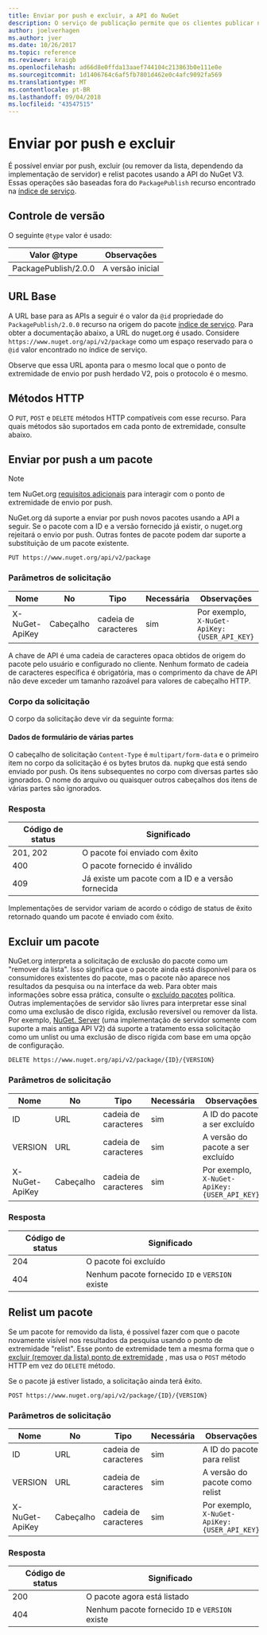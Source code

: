 ```yaml
---
title: Enviar por push e excluir, a API do NuGet
description: O serviço de publicação permite que os clientes publicar novos pacotes e remover da lista ou excluir os pacotes existentes.
author: joelverhagen
ms.author: jver
ms.date: 10/26/2017
ms.topic: reference
ms.reviewer: kraigb
ms.openlocfilehash: ad66d8e0ffda13aaef744104c213863b0e111e0e
ms.sourcegitcommit: 1d1406764c6af5fb7801d462e0c4afc9092fa569
ms.translationtype: MT
ms.contentlocale: pt-BR
ms.lasthandoff: 09/04/2018
ms.locfileid: "43547515"
---
```

# <a name="push-and-delete"></a>Enviar por push e excluir

É possível enviar por push, excluir (ou remover da lista, dependendo da implementação de servidor) e relist pacotes usando a API do NuGet V3. Essas operações são baseadas fora do `PackagePublish` recurso encontrado na [índice de serviço](service-index.md).

## <a name="versioning"></a>Controle de versão

O seguinte `@type` valor é usado:

Valor @type          | Observações
-------------------- | -----
PackagePublish/2.0.0 | A versão inicial

## <a name="base-url"></a>URL Base

A URL base para as APIs a seguir é o valor da `@id` propriedade do `PackagePublish/2.0.0` recurso na origem do pacote [índice de serviço](service-index.md). Para obter a documentação abaixo, a URL do nuget.org é usado. Considere `https://www.nuget.org/api/v2/package` como um espaço reservado para o `@id` valor encontrado no índice de serviço.

Observe que essa URL aponta para o mesmo local que o ponto de extremidade de envio por push herdado V2, pois o protocolo é o mesmo.

## <a name="http-methods"></a>Métodos HTTP

O `PUT`, `POST` e `DELETE` métodos HTTP compatíveis com esse recurso. Para quais métodos são suportados em cada ponto de extremidade, consulte abaixo.

## <a name="push-a-package"></a>Enviar por push a um pacote

> [!Note]
> tem NuGet.org [requisitos adicionais](NuGet-Protocols.md) para interagir com o ponto de extremidade de envio por push.

NuGet.org dá suporte a enviar por push novos pacotes usando a API a seguir. Se o pacote com a ID e a versão fornecido já existir, o nuget.org rejeitará o envio por push. Outras fontes de pacote podem dar suporte a substituição de um pacote existente.

    PUT https://www.nuget.org/api/v2/package

### <a name="request-parameters"></a>Parâmetros de solicitação

Nome           | No     | Tipo   | Necessária | Observações
-------------- | ------ | ------ | -------- | -----
X-NuGet-ApiKey | Cabeçalho | cadeia de caracteres | sim      | Por exemplo, `X-NuGet-ApiKey: {USER_API_KEY}`

A chave de API é uma cadeia de caracteres opaca obtidos de origem do pacote pelo usuário e configurado no cliente. Nenhum formato de cadeia de caracteres específica é obrigatória, mas o comprimento da chave de API não deve exceder um tamanho razoável para valores de cabeçalho HTTP.

### <a name="request-body"></a>Corpo da solicitação

O corpo da solicitação deve vir da seguinte forma:

#### <a name="multipart-form-data"></a>Dados de formulário de várias partes

O cabeçalho de solicitação `Content-Type` é `multipart/form-data` e o primeiro item no corpo da solicitação é os bytes brutos da. nupkg que está sendo enviado por push. Os itens subsequentes no corpo com diversas partes são ignorados. O nome do arquivo ou quaisquer outros cabeçalhos dos itens de várias partes são ignorados.

### <a name="response"></a>Resposta

Código de status | Significado
----------- | -------
201, 202    | O pacote foi enviado com êxito
400         | O pacote fornecido é inválido
409         | Já existe um pacote com a ID e a versão fornecida

Implementações de servidor variam de acordo o código de status de êxito retornado quando um pacote é enviado com êxito.

## <a name="delete-a-package"></a>Excluir um pacote

NuGet.org interpreta a solicitação de exclusão do pacote como um "remover da lista". Isso significa que o pacote ainda está disponível para os consumidores existentes do pacote, mas o pacote não aparece nos resultados da pesquisa ou na interface da web. Para obter mais informações sobre essa prática, consulte o [excluído pacotes](../policies/deleting-packages.md) política. Outras implementações de servidor são livres para interpretar esse sinal como uma exclusão de disco rígida, exclusão reversível ou remover da lista. Por exemplo, [NuGet. Server](https://www.nuget.org/packages/NuGet.Server) (uma implementação de servidor somente com suporte a mais antiga API V2) dá suporte a tratamento essa solicitação como um unlist ou uma exclusão de disco rígida com base em uma opção de configuração.

    DELETE https://www.nuget.org/api/v2/package/{ID}/{VERSION}

### <a name="request-parameters"></a>Parâmetros de solicitação

Nome           | No     | Tipo   | Necessária | Observações
-------------- | ------ | ------ | -------- | -----
ID             | URL    | cadeia de caracteres | sim      | A ID do pacote a ser excluído
VERSION        | URL    | cadeia de caracteres | sim      | A versão do pacote a ser excluído
X-NuGet-ApiKey | Cabeçalho | cadeia de caracteres | sim      | Por exemplo, `X-NuGet-ApiKey: {USER_API_KEY}`

### <a name="response"></a>Resposta

Código de status | Significado
----------- | -------
204         | O pacote foi excluído
404         | Nenhum pacote fornecido `ID` e `VERSION` existe

## <a name="relist-a-package"></a>Relist um pacote

Se um pacote for removido da lista, é possível fazer com que o pacote novamente visível nos resultados da pesquisa usando o ponto de extremidade "relist". Esse ponto de extremidade tem a mesma forma que o [excluir (remover da lista) ponto de extremidade](#delete-a-package) , mas usa o `POST` método HTTP em vez do `DELETE` método.

Se o pacote já estiver listado, a solicitação ainda terá êxito.

    POST https://www.nuget.org/api/v2/package/{ID}/{VERSION}

### <a name="request-parameters"></a>Parâmetros de solicitação

Nome           | No     | Tipo   | Necessária | Observações
-------------- | ------ | ------ | -------- | -----
ID             | URL    | cadeia de caracteres | sim      | A ID do pacote para relist
VERSION        | URL    | cadeia de caracteres | sim      | A versão do pacote como relist
X-NuGet-ApiKey | Cabeçalho | cadeia de caracteres | sim      | Por exemplo, `X-NuGet-ApiKey: {USER_API_KEY}`

### <a name="response"></a>Resposta

Código de status | Significado
----------- | -------
200         | O pacote agora está listado
404         | Nenhum pacote fornecido `ID` e `VERSION` existe
